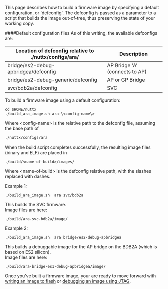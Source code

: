 This page describes how to build a firmware image by specifying a default configuration, or 'defconfig'. The defconfig is passed as a parameter to a script that builds the image out-of-tree, thus preserving the state of your working copy. 

####Default configuration files
As of this writing, the available defconfigs are:
<!-- <p style="font-size:8px">
-->
Location of defconfig relative to ./nuttx/configs/ara/     | Description
--------------------------------------------|-------------------------------
bridge/es2-debug-apbridgea/defconfig        | AP Bridge 'A' (connects to AP)
bridge/es2-debug-generic/defconfig          | AP or GP Bridge
svc/bdb2a/defconfig                         | SVC
<!--
svc/bdb1b/defconfig                   | BDB1B, do not use
bridge/es1-debug-generic/defconfig    | BDB1B, do not use
bridge/es1-debug-apbridgea/defconfig  | BDB1B, do not use
lgd/apb1/defconfig                    |
lgd/apb2/defconfig                    |
-->

To build a firmware image using a default configuration:
```
cd $HOME/nuttx
./build_ara_image.sh ara \<config-name\>
```
Where \<config-name\> is the relative path to the defconfig file, assuming the base path of 
```
./nuttx/configs/ara  
```

When the build script completes successfully, the resulting image files (binary and ELF) are placed in  
```  
./build/<name-of-build>/images/  
```
Where \<name-of-build\> is the defconfig relative path, with the slashes replaced with dashes.

Example 1:
```
./build_ara_image.sh  ara svc/bdb2a
```
This builds the SVC firmware.    
Image files are here:
```
./build/ara-svc-bdb2a/image/
```

Example 2:
```
./build_ara_image.sh  ara bridge/es2-debug-apbridgea
```
This builds a debuggable image for the AP bridge on the BDB2A (which is based on ES2 silicon).  
Image files are here:
```
./build/ara-bridge-es1-debug-apbridgea/image/
```

Once you've built a firmware image, your are ready to move forward with [writing an image to flash](Flashing-images) or [debugging an image using JTAG](Debugging).